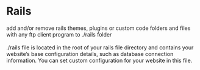 # Rails

add and/or remove rails themes, plugins or custom code folders and files with any ftp client program to ./rails folder
<br /><br />./rails file is located in the root of your rails file directory and contains your website’s base configuration details, such as database connection information.
You can set custom configuration for your website in this file.
